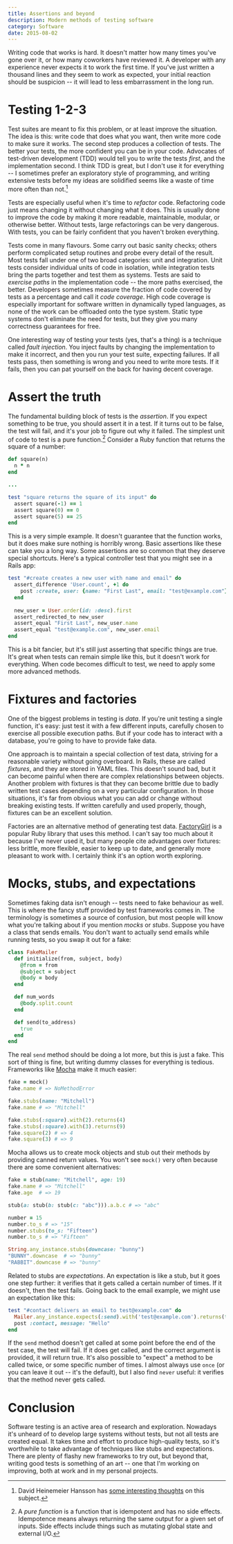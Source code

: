 ```yaml
---
title: Assertions and beyond
description: Modern methods of testing software
category: Software
date: 2015-08-02
---
```


Writing code that works is hard. It doesn't matter how many times you've gone over it, or how many coworkers have reviewed it. A developer with any experience never expects it to work the first time. If you've just written a thousand lines and they seem to work as expected, your initial reaction should be suspicion -- it will lead to less embarrassment in the long run.

<!--more-->

# Testing 1-2-3

Test suites are meant to fix this problem, or at least improve the situation. The idea is this: write code that does what you want, then write more code to make sure it works. The second step produces a collection of tests. The better your tests, the more confident you can be in your code. Advocates of test-driven development (TDD) would tell you to write the tests _first_, and the implementation second. I think TDD is great, but I don't use it for everything -- I sometimes prefer an exploratory style of programming, and writing extensive tests before my ideas are solidified seems like a waste of time more often than not.[^1]

Tests are especially useful when it's time to _refactor_ code. Refactoring code just means changing it without changing what it does. This is usually done to improve the code by making it more readable, maintainable, modular, or otherwise better. Without tests, large refactorings can be very dangerous. With tests, you can be fairly confident that you haven't broken everything.

Tests come in many flavours. Some carry out basic sanity checks; others perform complicated setup routines and probe every detail of the result. Most tests fall under one of two broad categories: unit and integration. Unit tests consider individual units of code in isolation, while integration tests bring the parts together and test them as systems. Tests are said to _exercise paths_ in the implementation code -- the more paths exercised, the better. Developers sometimes measure the fraction of code covered by tests as a percentage and call it _code coverage_. High code coverage is especially important for software written in dynamically typed languages, as none of the work can be offloaded onto the type system. Static type systems don't eliminate the need for tests, but they give you many correctness guarantees for free.

One interesting way of testing your tests (yes, that's a thing) is a technique called _fault injection_. You inject faults by changing the implementation to make it incorrect, and then you run your test suite, expecting failures. If all tests pass, then something is wrong and you need to write more tests. If it fails, then you can pat yourself on the back for having decent coverage.

# Assert the truth

The fundamental building block of tests is the _assertion_. If you expect something to be true, you should assert it in a test. If it turns out to be false, the test will fail, and it's your job to figure out why it failed. The simplest unit of code to test is a pure function.[^2] Consider a Ruby function that returns the square of a number:

```ruby
def square(n)
  n * n
end

...

test "square returns the square of its input" do
  assert square(-1) == 1
  assert square(0) == 0
  assert square(5) == 25
end
```

This is a very simple example. It doesn't guarantee that the function works, but it does make sure nothing is horribly wrong. Basic assertions like these can take you a long way. Some assertions are so common that they deserve special shortcuts. Here's a typical controller test that you might see in a Rails app:

```ruby
test "#create creates a new user with name and email" do
  assert_difference 'User.count', +1 do
    post :create, user: {name: "First Last", email: "test@example.com"}
  end
  
  new_user = User.order(id: :desc).first
  assert_redirected_to new_user
  assert_equal "First Last", new_user.name
  assert_equal "test@example.com", new_user.email
end
```

This is a bit fancier, but it's still just asserting that specific things are true. It's great when tests can remain simple like this, but it doesn't work for everything. When code becomes difficult to test, we need to apply some more advanced methods.

# Fixtures and factories

One of the biggest problems in testing is _data_. If you're unit testing a single function, it's easy: just test it with a few different inputs, carefully chosen to exercise all possible execution paths. But if your code has to interact with a database, you're going to have to provide fake data.

One approach is to maintain a special collection of test data, striving for a reasonable variety without going overboard. In Rails, these are called _fixtures_, and they are stored in YAML files. This doesn't sound bad, but it can become painful when there are complex relationships between objects. Another problem with fixtures is that they can become brittle due to badly written test cases depending on a very particular configuration. In those situations, it's far from obvious what you can add or change without breaking existing tests. If written carefully and used properly, though, fixtures can be an excellent solution.

Factories are an alternative method of generating test data. [FactoryGirl][fg] is a popular Ruby library that uses this method. I can't say too much about it because I've never used it, but many people cite advantages over fixtures: less brittle, more flexible, easier to keep up to date, and generally more pleasant to work with. I certainly think it's an option worth exploring.

# Mocks, stubs, and expectations

Sometimes faking data isn't enough -- tests need to fake behaviour as well. This is where the fancy stuff provided by test frameworks comes in. The terminology is sometimes a source of confusion, but most people will know what you're talking about if you mention _mocks_ or _stubs_. Suppose you have a class that sends emails. You don't want to actually send emails while running tests, so you swap it out for a fake:

```ruby
class FakeMailer
  def initialize(from, subject, body)
    @from = from
    @subject = subject
    @body = body
  end

  def num_words
    @body.split.count
  end

  def send(to_address)
    true
  end
end
```

The real `send` method should be doing a lot more, but this is just a fake. This sort of thing is fine, but writing dummy classes for everything is tedious. Frameworks like [Mocha][mocha] make it much easier:

```ruby
fake = mock()
fake.name # => NoMethodError

fake.stubs(name: "Mitchell")
fake.name # => "Mitchell"

fake.stubs(:square).with(2).returns(4)
fake.stubs(:square).with(3).returns(9)
fake.square(2) # => 4
fake.square(3) # => 9
```

Mocha allows us to create mock objects and stub out their methods by providing canned return values. You won't see `mock()` very often because there are some convenient alternatives:

```ruby
fake = stub(name: "Mitchell", age: 19)
fake.name # => "Mitchell"
fake.age  # => 19

stub(a: stub(b: stub(c: "abc"))).a.b.c # => "abc"

number = 15
number.to_s # => "15"
number.stubs(to_s: "Fifteen")
number.to_s # => "Fifteen"

String.any_instance.stubs(downcase: "bunny")
"BUNNY".downcase  # => "bunny"
"RABBIT".downcase # => "bunny"
```

Related to stubs are _expectations_. An expectation is like a stub, but it goes one step further: it verifies that it gets called a certain number of times. If it doesn't, then the test fails. Going back to the email example, we might use an expectation like this:

```ruby
test "#contact delivers an email to test@example.com" do
  Mailer.any_instance.expects(:send).with('test@example.com').returns(true).once
  post :contact, message: "Hello"
end
```

If the `send` method doesn't get called at some point before the end of the test case, the test will fail. If it does get called, and the correct argument is provided, it will return true. It's also possible to "expect" a method to be called twice, or some specific number of times. I almost always use `once` (or you can leave it out -- it's the default), but I also find `never` useful: it verifies that the method never gets called.

# Conclusion

Software testing is an active area of research and exploration. Nowadays it's unheard of to develop large systems without tests, but not all tests are created equal. It takes time and effort to produce high-quality tests, so it's worthwhile to take advantage of techniques like stubs and expectations. There are plenty of flashy new frameworks to try out, but beyond that, writing good tests is something of an art -- one that I'm working on improving, both at work and in my personal projects.

[^1]: David Heinemeier Hansson has [some interesting thoughts][tdd] on this subject.

[^2]: A _pure function_ is a function that is idempotent and has no side effects. Idempotence means always returning the same output for a given set of inputs. Side effects include things such as  mutating global state and external I/O.

[tdd]: http://david.heinemeierhansson.com/2014/tdd-is-dead-long-live-testing.html
[fg]: https://github.com/thoughtbot/factory_girl
[mocha]: https://github.com/freerange/mocha
